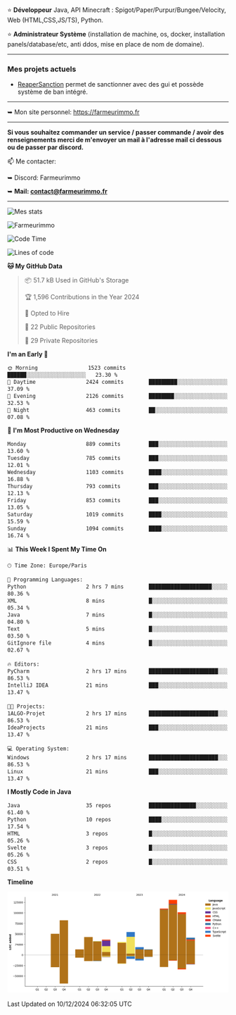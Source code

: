 ⭐ **Développeur** Java, API Minecraft : Spigot/Paper/Purpur/Bungee/Velocity, Web (HTML,CSS,JS/TS), Python.

⭐ **Administrateur Système** (installation de machine, os, docker, installation panels/database/etc, anti ddos, mise en place de nom de domaine).

---

### Mes projets actuels
- [ReaperSanction](https://www.spigotmc.org/resources/reapersanction.89580/) permet de sanctionner avec des gui et possède système de ban intégré.

---

➥ Mon site personnel: https://farmeurimmo.fr

---

**Si vous souhaitez commander un service / passer commande / avoir des renseignements merci de m'envoyer un mail à l'adresse mail ci dessous ou de passer par discord.**

📫 Me contacter:
 
   ➥ Discord: Farmeurimmo
   
   ➥ **Mail: contact@farmeurimmo.fr**

---

![Mes stats](https://github-readme-stats.farmeurimmo.fr/api?username=Farmeurimmo&count_private=true&show_icons=true&theme=radical)

<img src="https://komarev.com/ghpvc/?username=Farmeurimmo" alt="Farmeurimmo" />

<!--START_SECTION:waka-->
![Code Time](http://img.shields.io/badge/Code%20Time-1%2C682%20hrs%2059%20mins-blue)

![Lines of code](https://img.shields.io/badge/From%20Hello%20World%20I%27ve%20Written-758.4%20thousand%20lines%20of%20code-blue)

**🐱 My GitHub Data** 

> 📦 51.7 kB Used in GitHub's Storage 
 > 
> 🏆 1,596 Contributions in the Year 2024
 > 
> 💼 Opted to Hire
 > 
> 📜 22 Public Repositories 
 > 
> 🔑 29 Private Repositories 
 > 
**I'm an Early 🐤** 

```text
🌞 Morning                1523 commits        ██████░░░░░░░░░░░░░░░░░░░   23.30 % 
🌆 Daytime                2424 commits        █████████░░░░░░░░░░░░░░░░   37.09 % 
🌃 Evening                2126 commits        ████████░░░░░░░░░░░░░░░░░   32.53 % 
🌙 Night                  463 commits         ██░░░░░░░░░░░░░░░░░░░░░░░   07.08 % 
```
📅 **I'm Most Productive on Wednesday** 

```text
Monday                   889 commits         ███░░░░░░░░░░░░░░░░░░░░░░   13.60 % 
Tuesday                  785 commits         ███░░░░░░░░░░░░░░░░░░░░░░   12.01 % 
Wednesday                1103 commits        ████░░░░░░░░░░░░░░░░░░░░░   16.88 % 
Thursday                 793 commits         ███░░░░░░░░░░░░░░░░░░░░░░   12.13 % 
Friday                   853 commits         ███░░░░░░░░░░░░░░░░░░░░░░   13.05 % 
Saturday                 1019 commits        ████░░░░░░░░░░░░░░░░░░░░░   15.59 % 
Sunday                   1094 commits        ████░░░░░░░░░░░░░░░░░░░░░   16.74 % 
```


📊 **This Week I Spent My Time On** 

```text
🕑︎ Time Zone: Europe/Paris

💬 Programming Languages: 
Python                   2 hrs 7 mins        ████████████████████░░░░░   80.36 % 
XML                      8 mins              █░░░░░░░░░░░░░░░░░░░░░░░░   05.34 % 
Java                     7 mins              █░░░░░░░░░░░░░░░░░░░░░░░░   04.80 % 
Text                     5 mins              █░░░░░░░░░░░░░░░░░░░░░░░░   03.50 % 
GitIgnore file           4 mins              █░░░░░░░░░░░░░░░░░░░░░░░░   02.67 % 

🔥 Editors: 
PyCharm                  2 hrs 17 mins       ██████████████████████░░░   86.53 % 
IntelliJ IDEA            21 mins             ███░░░░░░░░░░░░░░░░░░░░░░   13.47 % 

🐱‍💻 Projects: 
1ALGO-Projet             2 hrs 17 mins       ██████████████████████░░░   86.53 % 
IdeaProjects             21 mins             ███░░░░░░░░░░░░░░░░░░░░░░   13.47 % 

💻 Operating System: 
Windows                  2 hrs 17 mins       ██████████████████████░░░   86.53 % 
Linux                    21 mins             ███░░░░░░░░░░░░░░░░░░░░░░   13.47 % 
```

**I Mostly Code in Java** 

```text
Java                     35 repos            ███████████████░░░░░░░░░░   61.40 % 
Python                   10 repos            ████░░░░░░░░░░░░░░░░░░░░░   17.54 % 
HTML                     3 repos             █░░░░░░░░░░░░░░░░░░░░░░░░   05.26 % 
Svelte                   3 repos             █░░░░░░░░░░░░░░░░░░░░░░░░   05.26 % 
CSS                      2 repos             █░░░░░░░░░░░░░░░░░░░░░░░░   03.51 % 
```



**Timeline**

![Lines of Code chart](https://raw.githubusercontent.com/Farmeurimmo/Farmeurimmo/main/assets/bar_graph.png)


 Last Updated on 10/12/2024 06:32:05 UTC
<!--END_SECTION:waka-->
